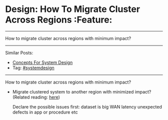 # Design: How To Migrate Cluster Across Regions     :Feature:


---

How to migrate cluster across regions with minimum impact?  

---

Similar Posts:  
-   [Concepts For System Design](https://code.dennyzhang.com/design-concept)
-   Tag: [#systemdesign](https://code.dennyzhang.com/tag/systemdesign)

---

How to migrate cluster across regions with minimum impact?  
-   Migrate clustered system to another region with minimized impact? (Related reading: [here](https://docs.atlas.mongodb.com/move-cluster/))

    Declare the possible issues first: 
       dataset is big
       WAN latency
       unexpected defects in app or procedure
       etc